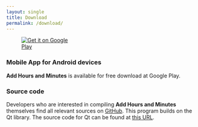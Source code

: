 ```yaml
---
layout: single
title: Download
permalink: /download/
---
```


<figure style="width: 150px" class="align-right">
  <a href='https://play.google.com/store/apps/details?id=de.akaflieg_freiburg.cavok.add_hours_and_minutes'><img alt='Get it on Google Play' src='https://play.google.com/intl/en_us/badges/static/images/badges/en_badge_web_generic.png'/></a>
</figure>

### Mobile App for Android devices

**Add Hours and Minutes** is available for free download at Google Play.


### Source code

Developers who are interested in compiling **Add Hours and Minutes** themselves find all relevant sources on [GitHub](https://github.com/Akaflieg-Freiburg/addhoursandminutes).  This program builds on the Qt library. The source code for Qt can be found at [this URL](https://cplx.vm.uni-freiburg.de/storage/QtSources).
